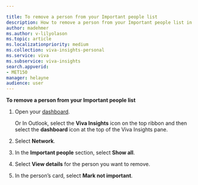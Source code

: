 ```yaml
---

title: To remove a person from your Important people list
description: How to remove a person from your Important people list in Viva Insights
author: madehmer
ms.author: v-lilyolason
ms.topic: article
ms.localizationpriority: medium 
ms.collection: viva-insights-personal 
ms.service: viva 
ms.subservice: viva-insights 
search.appverid: 
- MET150 
manager: helayne
audience: user
---
```


**To remove a person from your Important people list**

1. Open your [dashboard](https://myanalytics.microsoft.com).

   Or In Outlook, select the **Viva Insights** icon on the top ribbon and then select the **dashboard** icon at the top of the Viva Insights pane.

2. Select **Network**.
3. In the **Important people** section, select **Show all**.  
4. Select **View details** for the person you want to remove.
5. In the person’s card, select **Mark not important**.